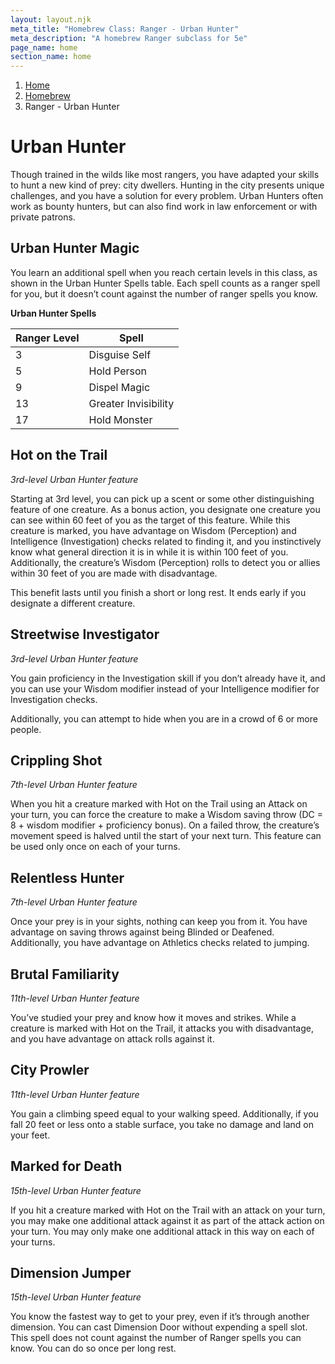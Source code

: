 ```yaml
---
layout: layout.njk
meta_title: "Homebrew Class: Ranger - Urban Hunter"
meta_description: "A homebrew Ranger subclass for 5e"
page_name: home
section_name: home
---
```


<div id="breadcrumbs"></div>

1. [Home](/)
2. [Homebrew](/5e-homebrew/)
3. Ranger - Urban Hunter

# Urban Hunter

Though trained in the wilds like most rangers, you have adapted your skills to hunt a new kind of prey: city dwellers. Hunting in the city presents unique challenges, and you have a solution for every problem. Urban Hunters often work as bounty hunters, but can also find work in law enforcement or with private patrons.


## Urban Hunter Magic

You learn an additional spell when you reach certain levels in this class, as shown in the Urban Hunter Spells table. Each spell counts as a ranger spell for you, but it doesn’t count against the number of ranger spells you know.

**Urban Hunter Spells**

|Ranger Level|Spell|
|------------|-----|
|3|Disguise Self|
|5|Hold Person|
|9|Dispel Magic|
|13|Greater Invisibility|
|17|Hold Monster|


## Hot on the Trail

_3rd-level Urban Hunter feature_

Starting at 3rd level, you can pick up a scent or some other distinguishing feature of one creature. As a bonus action, you designate one creature you can see within 60 feet of you as the target of this feature. While this creature is marked, you have advantage on Wisdom (Perception) and Intelligence (Investigation) checks related to finding it, and you instinctively know what general direction it is in while it is within 100 feet of you. Additionally, the creature’s Wisdom (Perception) rolls to detect you or allies within 30 feet of you are made with disadvantage.

This benefit lasts until you finish a short or long rest. It ends early if you designate a different creature.


## Streetwise Investigator

_3rd-level Urban Hunter feature_

You gain proficiency in the Investigation skill if you don’t already have it, and you can use your Wisdom modifier instead of your Intelligence modifier for Investigation checks.

Additionally, you can attempt to hide when you are in a crowd of 6 or more people.


## Crippling Shot

_7th-level Urban Hunter feature_

When you hit a creature marked with Hot on the Trail using an Attack on your turn, you can force the creature to make a Wisdom saving throw (DC = 8 + wisdom modifier + proficiency bonus). On a failed throw, the creature’s movement speed is halved until the start of your next turn. This feature can be used only once on each of your turns.


## Relentless Hunter

_7th-level Urban Hunter feature_

Once your prey is in your sights, nothing can keep you from it. You have advantage on saving throws against being Blinded or Deafened. Additionally, you have advantage on Athletics checks related to jumping.


## Brutal Familiarity

_11th-level Urban Hunter feature_

You’ve studied your prey and know how it moves and strikes. While a creature is marked with Hot on the Trail, it attacks you with disadvantage, and you have advantage on attack rolls against it.


## City Prowler

_11th-level Urban Hunter feature_

You gain a climbing speed equal to your walking speed. Additionally, if you fall 20 feet or less onto a stable surface, you take no damage and land on your feet.


## Marked for Death

_15th-level Urban Hunter feature_

If you hit a creature marked with Hot on the Trail with an attack on your turn, you may make one additional attack against it as part of the attack action on your turn. You may only make one additional attack in this way on each of your turns.


## Dimension Jumper

_15th-level Urban Hunter feature_

You know the fastest way to get to your prey, even if it’s through another dimension. You can cast Dimension Door without expending a spell slot. This spell does not count against the number of Ranger spells you can know. You can do so once per long rest.
